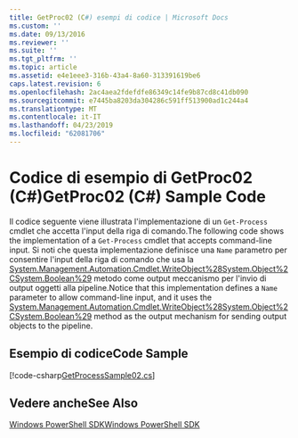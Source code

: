 ```yaml
---
title: GetProc02 (C#) esempi di codice | Microsoft Docs
ms.custom: ''
ms.date: 09/13/2016
ms.reviewer: ''
ms.suite: ''
ms.tgt_pltfrm: ''
ms.topic: article
ms.assetid: e4e1eee3-316b-43a4-8a60-313391619be6
caps.latest.revision: 6
ms.openlocfilehash: 2ac4aea2fdefdfe86349c14fe9b87cd8c41db090
ms.sourcegitcommit: e7445ba8203da304286c591ff513900ad1c244a4
ms.translationtype: MT
ms.contentlocale: it-IT
ms.lasthandoff: 04/23/2019
ms.locfileid: "62081706"
---
```

# <a name="getproc02-c-sample-code"></a><span data-ttu-id="33352-102">Codice di esempio di GetProc02 (C#)</span><span class="sxs-lookup"><span data-stu-id="33352-102">GetProc02 (C#) Sample Code</span></span>

<span data-ttu-id="33352-103">Il codice seguente viene illustrata l'implementazione di un `Get-Process` cmdlet che accetta l'input della riga di comando.</span><span class="sxs-lookup"><span data-stu-id="33352-103">The following code shows the implementation of a `Get-Process` cmdlet that accepts command-line input.</span></span> <span data-ttu-id="33352-104">Si noti che questa implementazione definisce una `Name` parametro per consentire l'input della riga di comando che usa la [System.Management.Automation.Cmdlet.WriteObject%28System.Object%2CSystem.Boolean%29](/dotnet/api/System.Management.Automation.Cmdlet.WriteObject%28System.Object%2CSystem.Boolean%29) metodo come output meccanismo per l'invio di output oggetti alla pipeline.</span><span class="sxs-lookup"><span data-stu-id="33352-104">Notice that this implementation defines a `Name` parameter to allow command-line input, and it uses the [System.Management.Automation.Cmdlet.WriteObject%28System.Object%2CSystem.Boolean%29](/dotnet/api/System.Management.Automation.Cmdlet.WriteObject%28System.Object%2CSystem.Boolean%29) method as the output mechanism for sending output objects to the pipeline.</span></span>

## <a name="code-sample"></a><span data-ttu-id="33352-105">Esempio di codice</span><span class="sxs-lookup"><span data-stu-id="33352-105">Code Sample</span></span>

[!code-csharp[GetProcessSample02.cs](../../powershell-sdk-samples/SDK-2.0/csharp/GetProcessSample02/GetProcessSample02.cs#L11-L76 "GetProcessSample02.cs")]

## <a name="see-also"></a><span data-ttu-id="33352-106">Vedere anche</span><span class="sxs-lookup"><span data-stu-id="33352-106">See Also</span></span>

[<span data-ttu-id="33352-107">Windows PowerShell SDK</span><span class="sxs-lookup"><span data-stu-id="33352-107">Windows PowerShell SDK</span></span>](../windows-powershell-reference.md)
